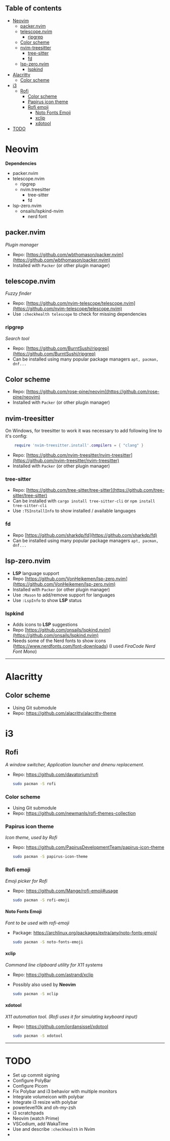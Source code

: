 ## Table of contents
- [Neovim](#neovim)
	- [packer.nvim](#packernvim)
	- [telescope.nvim](#telescopenvim)
		- [ripgrep](#ripgrep)
	- [Color scheme](#color-scheme)
	- [nvim-treesitter](#nvim-treesitter)
		- [tree-sitter](#tree-sitter)
		- [fd](#fd)
	- [lsp-zero.nvim](#lsp-zeronvim)
		- [lspkind](#lspkind)
- [Alacritty](#alacritty)
	- [Color scheme](#color-scheme-1)
- [i3](#i3)
	- [Rofi](#rofi)
		- [Color scheme](#color-scheme-2)
		- [Papirus icon theme](#papirus-icon-theme)
		- [Rofi emoji](#rofi-emoji)
			- [Noto Fonts Emoji](#noto-fonts-emoji)
			- [xclip](#xclip)
			- [xdotool](#xdotool)
- [TODO](#todo)

# Neovim

**Dependencies**
- packer.nvim
- telescope.nvim
  - ripgrep
  - nvim.treesitter
    - tree-sitter
    - fd
- lsp-zero.nvim
  - onsails/lspkind-nvim
    - nerd font
 
## packer.nvim

_Plugin manager_

* Repo: [https://github.com/wbthomason/packer.nvim](https://github.com/wbthomason/packer.nvim)
* Installed with `Packer` (or other plugin manager)
	
## telescope.nvim

_Fuzzy finder_

* Repo: [https://github.com/nvim-telescope/telescope.nvim](https://github.com/nvim-telescope/telescope.nvim)
* Use `:checkhealth telescope` to check for missing dependencies

### ripgrep

_Search tool_

* Repo: [https://github.com/BurntSushi/ripgrep](https://github.com/BurntSushi/ripgrep)
* Can be installed using many popular package managers `apt, pacman, dnf...`

## Color scheme

* Repo: [https://github.com/rose-pine/neovim](https://github.com/rose-pine/neovim)
* Installed with `Packer` (or other plugin manager)

## nvim-treesitter

On Windows, for treesitter to work it was necessary to add following line to it's config:

```lua
	require 'nvim-treesitter.install'.compilers = { "clang" }
```

* Repo: [https://github.com/nvim-treesitter/nvim-treesitter](https://github.com/nvim-treesitter/nvim-treesitter)
* Installed with `Packer` (or other plugin manager)

### tree-sitter

* Repo: [https://github.com/tree-sitter/tree-sitter](https://github.com/tree-sitter/tree-sitter)
* Can be installed with `cargo install tree-sitter-cli` or `npm install tree-sitter-cli`
* Use `:TSInstallInfo` to show installed / available languages

### fd

* Repo [https://github.com/sharkdp/fd](https://github.com/sharkdp/fd)
* Can be installed using many popular package managers `apt, pacman, dnf...`

## lsp-zero.nvim

* **LSP** language support
* Repo [https://github.com/VonHeikemen/lsp-zero.nvim](https://github.com/VonHeikemen/lsp-zero.nvim)
* Installed with `Packer` (or other plugin manager)
* Use `:Mason` to add/remove support for languages
* Use `:LspInfo` to show **LSP** status

### lspkind
* Adds icons to **LSP** suggestions
* Repo [https://github.com/onsails/lspkind.nvim](https://github.com/onsails/lspkind.nvim)
* Needs some of the Nerd fonts to show icons (https://www.nerdfonts.com/font-downloads) (I used _FiraCode Nerd Font Mono_)


---

# Alacritty

## Color scheme

* Using Git submodule
* Repo: https://github.com/alacritty/alacritty-theme


# i3

## Rofi

_A window switcher, Application launcher and dmenu replacement._

* Repo: https://github.com/davatorium/rofi

	```bash
	sudo pacman -S rofi
	```

### Color scheme

* Using Git submodule
* Repo: https://github.com/newmanls/rofi-themes-collection

### Papirus icon theme

_Icon theme, used by Rofi_

* Repo: https://github.com/PapirusDevelopmentTeam/papirus-icon-theme

	```bash
	sudo pacman -S papirus-icon-theme
	```

### Rofi emoji

_Emoji picker for Rofi_

* Repo: https://github.com/Mange/rofi-emoji#usage

	```bash
	sudo pacman -S rofi-emoji
	```

#### Noto Fonts Emoji

_Font to be used with rofi-emoji_

* Package: https://archlinux.org/packages/extra/any/noto-fonts-emoji/

	```bash
	sudo pacman -S noto-fonts-emoji
	```

#### xclip

_Command line clipboard utility for X11 systems_

* Repo: https://github.com/astrand/xclip
* Possibly also used by **Neovim**

	```bash
	sudo pacman -S xclip
	```

#### xdotool

_X11 automation tool. (Rofi uses it for simulating keyboard input)_

* Repo: https://github.com/jordansissel/xdotool

	```bash
	sudo pacman -S xdotool
	```

---

# TODO

* Set up commit signing
* Configure PolyBar
* Configure Picom
* Fix Polybar and i3 behavior with multiple monitors
* Integrate volumeicon with polybar
* Integrate i3 resize with polybar
* powerlevel10k and oh-my-zsh
* i3 scratchpads
* Neovim (watch Prime)
* VSCodium, add WakaTime
* Use and describe `:checkhealth` in Nvim
* 